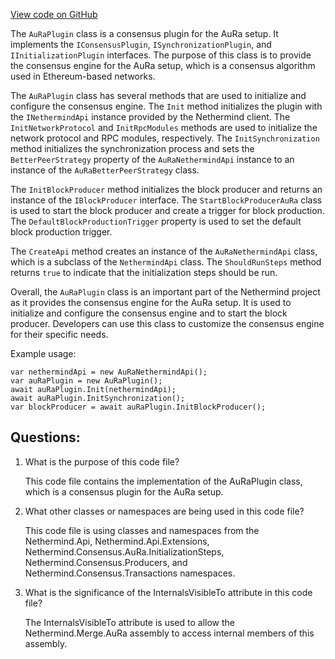 [View code on GitHub](https://github.com/nethermindeth/nethermind/Nethermind.Consensus.AuRa/AuRaPlugin.cs)

The `AuRaPlugin` class is a consensus plugin for the AuRa setup. It implements the `IConsensusPlugin`, `ISynchronizationPlugin`, and `IInitializationPlugin` interfaces. The purpose of this class is to provide the consensus engine for the AuRa setup, which is a consensus algorithm used in Ethereum-based networks. 

The `AuRaPlugin` class has several methods that are used to initialize and configure the consensus engine. The `Init` method initializes the plugin with the `INethermindApi` instance provided by the Nethermind client. The `InitNetworkProtocol` and `InitRpcModules` methods are used to initialize the network protocol and RPC modules, respectively. The `InitSynchronization` method initializes the synchronization process and sets the `BetterPeerStrategy` property of the `AuRaNethermindApi` instance to an instance of the `AuRaBetterPeerStrategy` class. 

The `InitBlockProducer` method initializes the block producer and returns an instance of the `IBlockProducer` interface. The `StartBlockProducerAuRa` class is used to start the block producer and create a trigger for block production. The `DefaultBlockProductionTrigger` property is used to set the default block production trigger. 

The `CreateApi` method creates an instance of the `AuRaNethermindApi` class, which is a subclass of the `NethermindApi` class. The `ShouldRunSteps` method returns `true` to indicate that the initialization steps should be run. 

Overall, the `AuRaPlugin` class is an important part of the Nethermind project as it provides the consensus engine for the AuRa setup. It is used to initialize and configure the consensus engine and to start the block producer. Developers can use this class to customize the consensus engine for their specific needs. 

Example usage:

```
var nethermindApi = new AuRaNethermindApi();
var auRaPlugin = new AuRaPlugin();
await auRaPlugin.Init(nethermindApi);
await auRaPlugin.InitSynchronization();
var blockProducer = await auRaPlugin.InitBlockProducer();
```
## Questions: 
 1. What is the purpose of this code file?
    
    This code file contains the implementation of the AuRaPlugin class, which is a consensus plugin for the AuRa setup.

2. What other classes or namespaces are being used in this code file?
    
    This code file is using classes and namespaces from the Nethermind.Api, Nethermind.Api.Extensions, Nethermind.Consensus.AuRa.InitializationSteps, Nethermind.Consensus.Producers, and Nethermind.Consensus.Transactions namespaces.

3. What is the significance of the InternalsVisibleTo attribute in this code file?
    
    The InternalsVisibleTo attribute is used to allow the Nethermind.Merge.AuRa assembly to access internal members of this assembly.